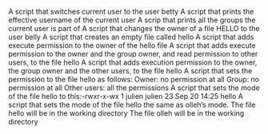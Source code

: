 A script that switches current user to the user betty
A script that prints the effective username of the current user
A scrip that prints all the groups the current user is part of
A script that changes the owner of a file HELLO to the user belly
A script that creates an empty file called hello
A script that adds execute permission to the owner of the hello file
A script that adds execute permission to the owner and the group owner, and read permission to other users, to the file hello
A script that adds execution permission to the owner, the group owner and the other users, to the file hello
A script that sets the permission to the file hello as follows:
 Owner: no permission at all
 Group: no permission at all
 Other users: all the permissions
A  script that sets the mode of the file hello to this:-rwxr-x-wx 1 julien julien 23 Sep 20 14:25 hello
A script that sets the mode of the file hello the same as olleh’s mode.
 The file hello will be in the working directory
 The file olleh will be in the working directory

